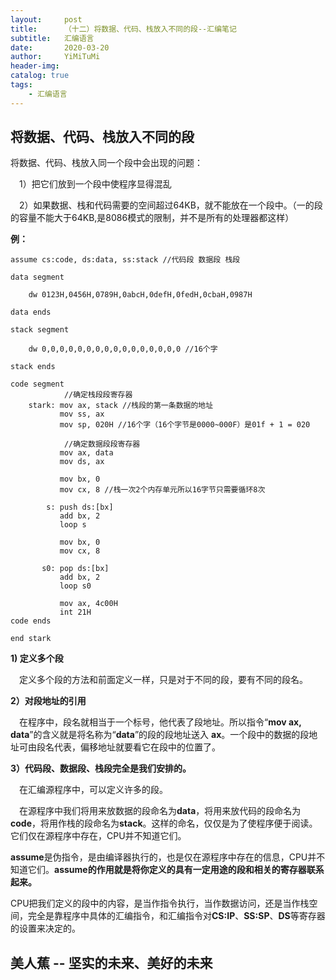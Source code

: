 ```yaml
---
layout:     post
title:      （十二）将数据、代码、栈放入不同的段--汇编笔记
subtitle:   汇编语言
date:       2020-03-20
author:     YiMiTuMi
header-img: 
catalog: true
tags:
    - 汇编语言
---
```


## 将数据、代码、栈放入不同的段

将数据、代码、栈放入同一个段中会出现的问题：

&emsp;1）把它们放到一个段中使程序显得混乱

&emsp;2）如果数据、栈和代码需要的空间超过64KB，就不能放在一个段中。（一的段的容量不能大于64KB,是8086模式的限制，并不是所有的处理器都这样）			   

**例：**

	assume cs:code, ds:data, ss:stack //代码段 数据段 栈段
	
	data segment 
	
		dw 0123H,0456H,0789H,0abcH,0defH,0fedH,0cbaH,0987H
	
	data ends
	
	stack segment
	
		dw 0,0,0,0,0,0,0,0,0,0,0,0,0,0,0,0 //16个字
	
	stack ends
	
	code segment
				//确定栈段段寄存器
		stark: mov ax, stack //栈段的第一条数据的地址
			   mov ss, ax
			   mov sp, 020H //16个字（16个字节是0000~000F）是01f + 1 = 020
			   
				//确定数据段段寄存器
			   mov ax, data
			   mov ds, ax
	
			   mov bx, 0
			   mov cx, 8 //栈一次2个内存单元所以16字节只需要循环8次
			
			s: push ds:[bx]
			   add bx, 2
			   loop s
	
			   mov bx, 0
			   mov cx, 8
	
	       s0: pop ds:[bx]
			   add bx, 2
			   loop s0
	
			   mov ax, 4c00H
			   int 21H
	code ends
	
	end stark
		
**1) 定义多个段**

&emsp;定义多个段的方法和前面定义一样，只是对于不同的段，要有不同的段名。

**2）对段地址的引用**

&emsp;在程序中，段名就相当于一个标号，他代表了段地址。所以指令“**mov ax, data**”的含义就是将名称为“**data**”的段的段地址送入 **ax**。一个段中的数据的段地址可由段名代表，偏移地址就要看它在段中的位置了。

**3）代码段、数据段、栈段完全是我们安排的。**

&emsp;在汇编源程序中，可以定义许多的段。

&emsp;在源程序中我们将用来放数据的段命名为**data**，将用来放代码的段命名为**code**，将用作栈的段命名为**stack**。这样的命名，仅仅是为了使程序便于阅读。它们仅在源程序中存在，CPU并不知道它们。

**assume**是伪指令，是由编译器执行的，也是仅在源程序中存在的信息，CPU并不知道它们。**assume的作用就是将你定义的具有一定用途的段和相关的寄存器联系起来。**

CPU把我们定义的段中的内容，是当作指令执行，当作数据访问，还是当作栈空间，完全是靠程序中具体的汇编指令，和汇编指令对**CS:IP**、**SS:SP**、**DS**等寄存器的设置来决定的。

## 美人蕉 -- 坚实的未来、美好的未来